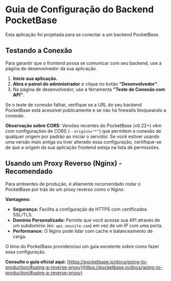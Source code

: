# Guia de Configuração do Backend PocketBase

Esta aplicação foi projetada para se conectar a um backend PocketBase.

## Testando a Conexão

Para garantir que o frontend possa se comunicar com seu backend, use a página de desenvolvedor da sua aplicação.

1.  **Inicie sua aplicação.**
2.  **Abra o painel do administrador** e clique no botão **"Desenvolvedor"**.
3.  Na página de desenvolvedor, use a ferramenta **"Teste de Conexão com API"**.

Se o teste de conexão falhar, verifique se a URL do seu backend PocketBase está acessível publicamente e se não há firewalls bloqueando a conexão.

**Observação sobre CORS:** Versões recentes do PocketBase (v0.22+) vêm com configurações de CORS (`--origins="*"`) que permitem a conexão de qualquer origem por padrão ao iniciar o servidor. Se você estiver usando uma versão mais antiga ou tiver alterado essa configuração, certifique-se de que a origem da sua aplicação frontend esteja na lista de permissões.

## Usando um Proxy Reverso (Nginx) - Recomendado

Para ambientes de produção, é altamente recomendado rodar o PocketBase por trás de um proxy reverso como o Nginx.

**Vantagens:**
*   **Segurança:** Facilita a configuração de HTTPS com certificados SSL/TLS.
*   **Domínio Personalizado:** Permite que você acesse sua API através de um subdomínio (ex: `api.seusite.com`) em vez de um IP com uma porta.
*   **Performance:** O Nginx pode lidar com cache e balanceamento de carga.

O time do PocketBase providenciou um guia excelente sobre como fazer essa configuração.

**Consulte o guia oficial aqui:** [https://pocketbase.io/docs/going-to-production/#using-a-reverse-proxy](https://pocketbase.io/docs/going-to-production/#using-a-reverse-proxy)

